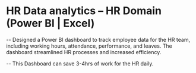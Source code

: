# HR Data analytics – HR Domain (Power BI | Excel) 

-- Designed a Power BI dashboard to track employee data for the HR team, including working hours, attendance,
performance, and leaves. The dashboard streamlined HR processes and increased efficiency.

-- This Dashboard can save 3-4hrs of work for the HR daily.
